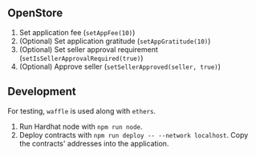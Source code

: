 ## OpenStore

1. Set application fee (`setAppFee(10)`)
2. (Optional) Set application gratitude (`setAppGratitude(10)`)
3. (Optional) Set seller approval requirement (`setIsSellerApprovalRequired(true)`)
4. (Optional) Approve seller (`setSellerApproved(seller, true)`)

## Development

For testing, `waffle` is used along with `ethers`.

1. Run Hardhat node with `npm run node`.
2. Deploy contracts with `npm run deploy -- --network localhost`.
   Copy the contracts' addresses into the application.

